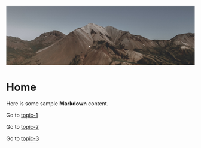 ![](images/mountain-cropped.jpg ':class=header-tall-image-full-width')

# Home

Here is some sample **Markdown** content.  

Go to [topic-1](topic-1.md)

Go to [topic-2](topic-2.md)

Go to [topic-3](topic-3.md)